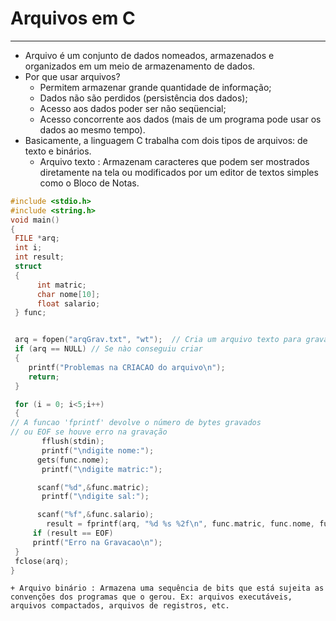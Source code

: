 # Arquivos em C
---
+ Arquivo é um conjunto de dados nomeados, armazenados e organizados em um meio de armazenamento de dados. 
+ Por que usar arquivos?
    + Permitem armazenar grande quantidade de informação;
    + Dados não são perdidos (persistência dos dados);
    + Acesso aos dados poder ser não seqüencial;
    + Acesso concorrente aos dados (mais de um programa pode usar os dados ao mesmo tempo).
+ Basicamente, a linguagem C trabalha com dois tipos de arquivos: de texto e binários.
    + Arquivo texto : Armazenam caracteres que podem ser mostrados diretamente na tela ou modificados por um editor de textos simples como o Bloco de Notas.
    
 ``` C runnable
#include <stdio.h>
#include <string.h>
void main()
{
  FILE *arq;
  int i;
  int result;
  struct
  {
       int matric;
       char nome[10];
       float salario;
  } func;


  arq = fopen("arqGrav.txt", "wt");  // Cria um arquivo texto para gravação
  if (arq == NULL) // Se nào conseguiu criar
  {
     printf("Problemas na CRIACAO do arquivo\n");
     return;
  }

  for (i = 0; i<5;i++)
  {
// A funcao 'fprintf' devolve o número de bytes gravados
// ou EOF se houve erro na gravação
        fflush(stdin);
        printf("\ndigite nome:");
       gets(func.nome);
        printf("\ndigite matric:");

       scanf("%d",&func.matric);
        printf("\ndigite sal:");

       scanf("%f",&func.salario);
         result = fprintf(arq, "%d %s %2f\n", func.matric, func.nome, func.salario);
      if (result == EOF)
	  printf("Erro na Gravacao\n");
  }
  fclose(arq);
}
 ```
    + Arquivo binário : Armazena uma sequência de bits que está sujeita as convenções dos programas que o gerou. Ex: arquivos executáveis, arquivos compactados, arquivos de registros, etc.


